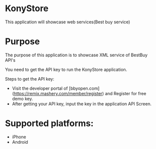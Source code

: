 KonyStore
=========

This application will showcase web services(Best buy service)


# Purpose
The purpose of this application is to showcase XML service of BestBuy API's 

You need to get the API key to run the KonyStore application.

Steps to get the API key:

- Visit the developer portal of [bbyopen.com] (https://remix.mashery.com/member/register) and Register for free demo key. 
- After getting your API key, input the key in the application API Screen.
 
# Supported platforms:
 * iPhone
 * Android
